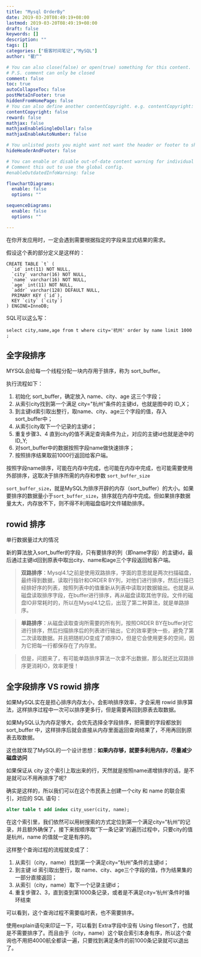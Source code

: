 ```yaml
---
title: "Mysql OrderBy"
date: 2019-03-20T08:49:19+08:00
lastmod: 2019-03-20T08:49:19+08:00
draft: false
keywords: []
description: ""
tags: []
categories: ["极客时间笔记","MySQL"]
author: "瞿广"

# You can also close(false) or open(true) something for this content.
# P.S. comment can only be closed
comment: false
toc: true
autoCollapseToc: false
postMetaInFooter: true
hiddenFromHomePage: false
# You can also define another contentCopyright. e.g. contentCopyright: "This is another copyright."
contentCopyright: false
reward: false
mathjax: false
mathjaxEnableSingleDollar: false
mathjaxEnableAutoNumber: false

# You unlisted posts you might want not want the header or footer to show
hideHeaderAndFooter: false

# You can enable or disable out-of-date content warning for individual post.
# Comment this out to use the global config.
#enableOutdatedInfoWarning: false

flowchartDiagrams:
  enable: false
  options: ""

sequenceDiagrams: 
  enable: false
  options: ""

---
```


在你开发应用时，一定会遇到需要根据指定的字段来显式结果的需求。

<!--more-->


假设这个表的部分定义是这样的：

```
CREATE TABLE `t` (
  `id` int(11) NOT NULL,
  `city` varchar(16) NOT NULL,
  `name` varchar(16) NOT NULL,
  `age` int(11) NOT NULL,
  `addr` varchar(128) DEFAULT NULL,
  PRIMARY KEY (`id`),
  KEY `city` (`city`)
) ENGINE=InnoDB;
```
SQL可以这么写：

```
select city,name,age from t where city='杭州' order by name limit 1000  ;
```

## 全字段排序


MYSQL会给每一个线程分配一块内存用于排序，称为 sort_buffer。

执行流程如下：

1. 初始化 sort_buffer，确定放入 name、city、age 这三个字段；
2. 从索引city找到第一个满足 city="杭州"条件的主键id，也就是图中的 ID_X；
3. 到主键id索引取出整行，取name、city、age三个字段的值，存入 sort_buffer中；
4. 从索引city取下一个记录的主键id；
5. 重复步骤3、4 直到city的值不满足查询条件为止，对应的主键id也就是途中的ID_Y;
6. 对sort_buffer中的数据按照字段name做快速排序；
7. 按照排序结果取前1000行返回给客户端。


按照字段name排序，可能在内存中完成，也可能在内存中完成，也可能需要使用外部排序，这取决于排序所需的内存和参数 `sort_buffer_size`

`sort_buffer_size`，就是MySQL为排序开辟的内存（sort_buffer）的大小。如果要排序的数据量小于`sort_buffer_size`，排序就在内存中完成。但如果排序数据量太大，内存放不下，则不得不利用磁盘临时文件辅助排序。

## rowid 排序

单行数据量过大的情况

新的算法放入sort_buffer的字段，只有要排序的列（即name字段）的主键id，最后通过主键id回到原表中取出city、name和age三个字段返回给客户端。

> **双路排序**：Mysql4.1之前是使用双路排序，字面的意思就是两次扫描磁盘，最终得到数据，读取行指针和ORDER BY列，对他们进行排序，然后扫描已经排好序的列表，按照列表中的值重新从列表中读取对数据输出。也就是从磁盘读取排序字段，在buffer进行排序，再从磁盘读取其他字段。文件的磁盘IO非常耗时的，所以在Mysql4.1之后，出现了第二种算法，就是单路排序。

> **单路排序**：从磁盘读取查询所需要的所有列，按照ORDER BY在buffer对它进行排序，然后扫描排序后的列表进行输出，它的效率更快一些，避免了第二次读取数据。并且把随机IO变成了顺序IO，但是它会使用更多的空间，因为它把每一行都保存在了内存里。

> 但是，问题来了，有可能单路排序算法一次拿不出数据，那么就还比双路排序更消耗IO，效率更慢！


## 全字段排序 VS rowid 排序

如果MySQL实在是担心排序内存太小，会影响排序效率，才会采用 rowid 排序算法，这样排序过程中一次可以排序更多行，但是需要再回到原表去取数据。

如果MySQL认为内存足够大，会优先选择全字段排序，把需要的字段都放到 sort_buffer 中，这样排序后就会直接从内存里面返回查询结果了，不用再回到原表去取数据。

这也就体现了MySQL的一个设计思想：**如果内存够，就要多利用内存，尽量减少磁盘访问**


如果保证从 city 这个索引上取出来的行，天然就是按照name递增排序的话，是不是就可以不用再排序了呢?

确实是这样的，所以我们可以在这个市民表上创建一个city 和 name 的联合索引，对应的 SQL 语句：

```sql
alter table t add index city_user(city, name);
```
在这个索引里，我们依然可以用树搜索的方式定位到第一个满足city=“杭州”的记录，并且额外确保了，接下来按顺序取“下一条记录”的遍历过程中，只要city的值是杭州，name 的值就一定是有序的。

这样整个查询过程的流程就变成了：

1. 从索引（city，name）找到第一个满足city=“杭州”条件的主键id；
2. 到主键 id 索引取出整行，取 name、city、age三个字段的值，作为结果集的一部分直接返回；
3. 从索引（city，name）取下一个记录主键id；
4. 重复步骤2、3，直到查到第1000条记录，或者是不满足city=‘杭州’条件时循环结束

可以看到，这个查询过程不需要临时表，也不需要排序。

使用explain语句来印证一下，可以看到 Extra字段中没有 Using filesort了，也就是不需要排序了。而且由于（city，name）这个联合索引本身有序，所以这个查询也不用把4000航全都读一遍，只要找到满足条件的前1000条记录就可以退出了。

